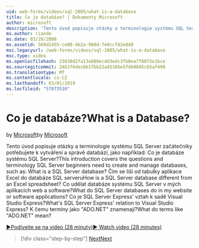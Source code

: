 ```yaml
---
uid: web-forms/videos/sql-2005/what-is-a-database
title: Co je databáze? | Dokumenty Microsoft
author: microsoft
description: 'Tento úvod popisuje otázky a terminologie systému SQL Server začátečníky potřebujete k vytváření a správě databází, jako například: Co je databáze systému SQL Server? Jak...'
ms.author: riande
ms.date: 03/29/2006
ms.assetid: 560d2455-ce08-4b2a-900d-7e9ccf82e048
msc.legacyurl: /web-forms/videos/sql-2005/what-is-a-database
msc.type: video
ms.openlocfilehash: 23038d2fa13e888ecdd3edc3fb0ea7f8072e1bce
ms.sourcegitcommit: 24b1f6decbb17bb22a45166e5fdb0845c65af498
ms.translationtype: MT
ms.contentlocale: cs-CZ
ms.lasthandoff: 03/01/2019
ms.locfileid: "57073510"
---
```

<a name="what-is-a-database"></a><span data-ttu-id="f4222-105">Co je databáze?</span><span class="sxs-lookup"><span data-stu-id="f4222-105">What is a Database?</span></span>
====================
<span data-ttu-id="f4222-106">by [Microsoft](https://github.com/microsoft)</span><span class="sxs-lookup"><span data-stu-id="f4222-106">by [Microsoft](https://github.com/microsoft)</span></span>

<span data-ttu-id="f4222-107">Tento úvod popisuje otázky a terminologie systému SQL Server začátečníky potřebujete k vytváření a správě databází, jako například: Co je databáze systému SQL Server?</span><span class="sxs-lookup"><span data-stu-id="f4222-107">This introduction covers the questions and terminology SQL Server beginners need to create and manage databases, such as: What is a SQL Server database?</span></span> <span data-ttu-id="f4222-108">Čím se liší od tabulky aplikace Excel do databáze SQL serveru</span><span class="sxs-lookup"><span data-stu-id="f4222-108">How is a SQL Server database different from an Excel spreadsheet?</span></span> <span data-ttu-id="f4222-109">Co udělat databáze systému SQL Server v mých aplikacích web a software?</span><span class="sxs-lookup"><span data-stu-id="f4222-109">What do SQL Server databases do in my website or software applications?</span></span> <span data-ttu-id="f4222-110">Co je SQL Server Express' vztah k sadě Visual Studio Express?</span><span class="sxs-lookup"><span data-stu-id="f4222-110">What's SQL Server Express' relation to Visual Studio Express?</span></span> <span data-ttu-id="f4222-111">K čemu termíny jako "ADO.NET" znamenají?</span><span class="sxs-lookup"><span data-stu-id="f4222-111">What do terms like "ADO.NET" mean?</span></span>

[<span data-ttu-id="f4222-112">&#9654;Podívejte se na video (28 minuty)</span><span class="sxs-lookup"><span data-stu-id="f4222-112">&#9654; Watch video (28 minutes)</span></span>](https://channel9.msdn.com/Blogs/ASP-NET-Site-Videos/what-is-a-database)

> [!div class="step-by-step"]
> [<span data-ttu-id="f4222-113">Next</span><span class="sxs-lookup"><span data-stu-id="f4222-113">Next</span></span>](understanding-database-tables-and-records.md)

